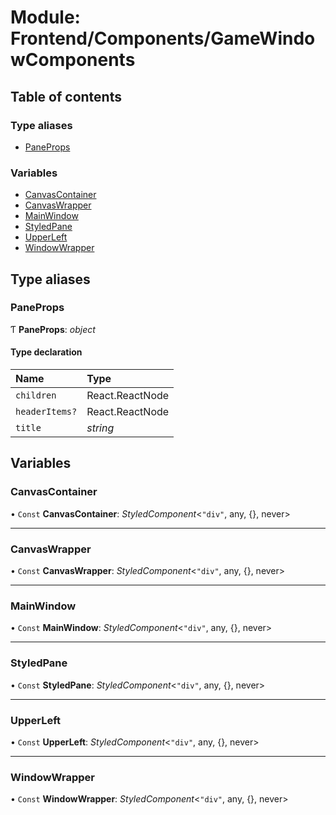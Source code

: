# Module: Frontend/Components/GameWindowComponents

## Table of contents

### Type aliases

- [PaneProps](frontend_components_gamewindowcomponents.md#paneprops)

### Variables

- [CanvasContainer](frontend_components_gamewindowcomponents.md#canvascontainer)
- [CanvasWrapper](frontend_components_gamewindowcomponents.md#canvaswrapper)
- [MainWindow](frontend_components_gamewindowcomponents.md#mainwindow)
- [StyledPane](frontend_components_gamewindowcomponents.md#styledpane)
- [UpperLeft](frontend_components_gamewindowcomponents.md#upperleft)
- [WindowWrapper](frontend_components_gamewindowcomponents.md#windowwrapper)

## Type aliases

### PaneProps

Ƭ **PaneProps**: _object_

#### Type declaration

| Name           | Type            |
| :------------- | :-------------- |
| `children`     | React.ReactNode |
| `headerItems?` | React.ReactNode |
| `title`        | _string_        |

## Variables

### CanvasContainer

• `Const` **CanvasContainer**: _StyledComponent_<`"div"`, any, {}, never\>

---

### CanvasWrapper

• `Const` **CanvasWrapper**: _StyledComponent_<`"div"`, any, {}, never\>

---

### MainWindow

• `Const` **MainWindow**: _StyledComponent_<`"div"`, any, {}, never\>

---

### StyledPane

• `Const` **StyledPane**: _StyledComponent_<`"div"`, any, {}, never\>

---

### UpperLeft

• `Const` **UpperLeft**: _StyledComponent_<`"div"`, any, {}, never\>

---

### WindowWrapper

• `Const` **WindowWrapper**: _StyledComponent_<`"div"`, any, {}, never\>
